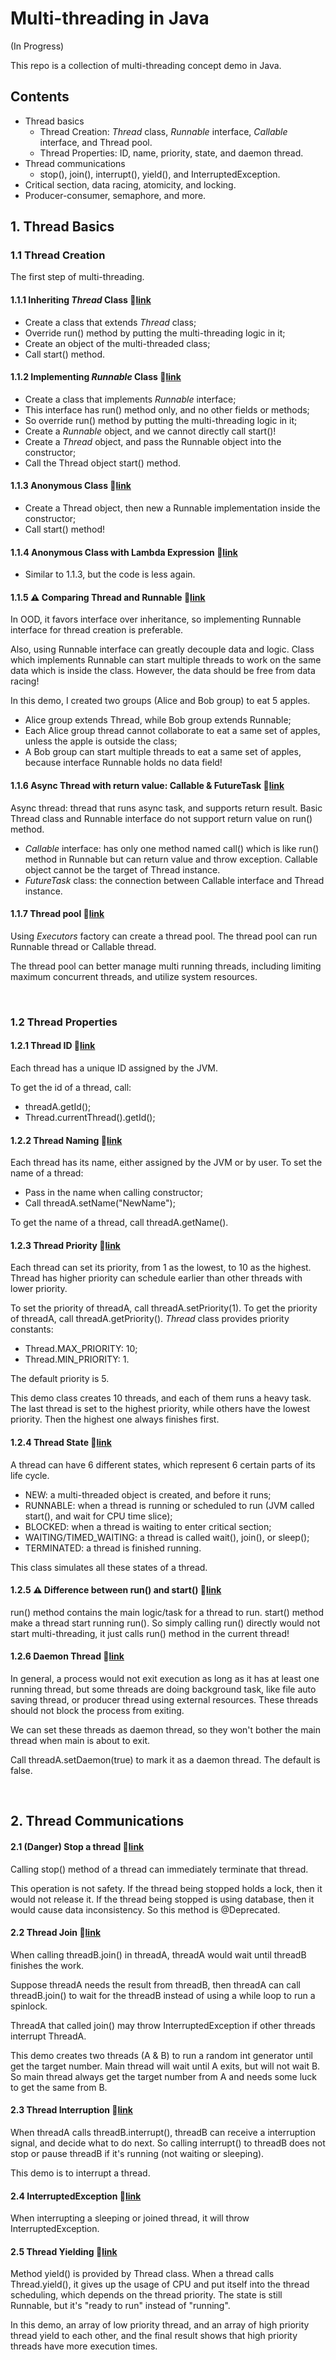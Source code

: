 # Multi-threading in Java
(In Progress)

This repo is a collection of multi-threading concept demo in Java.

## Contents
- Thread basics
  - Thread Creation: <i>Thread</i> class, <i>Runnable</i> interface, <i>Callable</i> interface, and Thread pool.
  - Thread Properties: ID, name, priority, state, and daemon thread.
- Thread communications
  - stop(), join(), interrupt(), yield(), and InterruptedException.
- Critical section, data racing, atomicity, and locking.
- Producer-consumer, semaphore, and more.

## 1. Thread Basics

### 1.1 Thread Creation 

The first step of multi-threading.

#### 1.1.1 Inheriting <i>Thread</i> Class :link:[link](src/johnston/thread/basic/creation/InheritedThread.java)

- Create a class that extends <i>Thread</i> class;
- Override run() method by putting the multi-threading logic in it;
- Create an object of the multi-threaded class;
- Call start() method.

#### 1.1.2 Implementing <i>Runnable</i> Class :link:[link](src/johnston/thread/basic/creation/RunnableImpl.java)
- Create a class that implements <i>Runnable</i> interface;
- This interface has run() method only, and no other fields or methods;
- So override run() method by putting the multi-threading logic in it;
- Create a <i>Runnable</i> object, and we cannot directly call start()!
- Create a <i>Thread</i> object, and pass the Runnable object into the constructor;
- Call the Thread object start() method.

#### 1.1.3 Anonymous Class  :link:[link](src/johnston/thread/basic/creation/AnonymousThread.java)
- Create a Thread object, then new a Runnable implementation inside the constructor;
- Call start() method!

#### 1.1.4 Anonymous Class with Lambda Expression :link:[link](src/johnston/thread/basic/creation/AnonymousLambdaThread.java)
- Similar to 1.1.3, but the code is less again.

#### 1.1.5 :warning: Comparing Thread and Runnable :link:[link](src/johnston/thread/basic/creation/ThreadRunnableComparison.java)
In OOD, it favors interface over inheritance, so implementing Runnable interface for thread creation is preferable.

Also, using Runnable interface can greatly decouple data and logic. Class which implements Runnable can start multiple threads
to work on the same data which is inside the class. However, the data should be free from data racing!

In this demo, I created two groups (Alice and Bob group) to eat 5 apples.
- Alice group extends Thread, while Bob group extends Runnable;
- Each Alice group thread cannot collaborate to eat a same set of apples, unless the apple is outside the class;
- A Bob group can start multiple threads to eat a same set of apples, because interface Runnable holds no data field!

#### 1.1.6 Async Thread with return value: Callable & FutureTask :link:[link](src/johnston/thread/basic/creation/CallableThread.java)
Async thread: thread that runs async task, and supports return result. Basic Thread class and Runnable interface do not support return value on run() method.
- <i>Callable</i> interface: has only one method named call() which is like run() method in Runnable but can return value and throw exception. Callable object cannot be the target
  of Thread instance.
- <i>FutureTask</i> class: the connection between Callable interface and Thread instance.

#### 1.1.7 Thread pool :link:[link](src/johnston/thread/basic/creation/ExecutorPool.java)
Using <i>Executors</i> factory can create a thread pool. The thread pool can run Runnable thread or Callable thread.

The thread pool can better manage multi running threads, including limiting maximum concurrent threads, and utilize system resources.

<br />

### 1.2 Thread Properties

#### 1.2.1 Thread ID :link:[link](src/johnston/thread/basic/properties/ThreadID.java)
Each thread has a unique ID assigned by the JVM.

To get the id of a thread, call:
- threadA.getId();
- Thread.currentThread().getId();

#### 1.2.2 Thread Naming  :link:[link](src/johnston/thread/basic/properties/ThreadNaming.java)
Each thread has its name, either assigned by the JVM or by user.
To set the name of a thread:
- Pass in the name when calling constructor;
- Call threadA.setName("NewName");

To get the name of a thread, call threadA.getName().

#### 1.2.3 Thread Priority :link:[link](src/johnston/thread/basic/properties/ThreadPriority.java)
Each thread can set its priority, from 1 as the lowest, to 10 as the highest. Thread
has higher priority can schedule earlier than other threads with lower priority.

To set the priority of threadA, call threadA.setPriority(1).
To get the priority of threadA, call threadA.getPriority().
<i>Thread</i> class provides priority constants:
- Thread.MAX_PRIORITY: 10;
- Thread.MIN_PRIORITY: 1.

The default priority is 5.

This demo class creates 10 threads, and each of them runs a heavy task. The last thread is set
to the highest priority, while others have the lowest priority. Then the highest one always 
finishes first.

#### 1.2.4 Thread State :link:[link](src/johnston/thread/basic/properties/ThreadState.java)
A thread can have 6 different states, which represent 6 certain parts of its life cycle.

- NEW: a multi-threaded object is created, and before it runs;
- RUNNABLE: when a thread is running or scheduled to run (JVM called start(), and wait for CPU time slice);
- BLOCKED: when a thread is waiting to enter critical section;
- WAITING/TIMED_WAITING: a thread is called wait(), join(), or sleep();
- TERMINATED: a thread is finished running.

This class simulates all these states of a thread.

#### 1.2.5 :warning: Difference between run() and start() :link:[link](src/johnston/thread/basic/properties/RunStartDiff.java)
run() method contains the main logic/task for a thread to run.
start() method make a thread start running run().
So simply calling run() directly would not start multi-threading, it just calls run() method in 
the current thread!

#### 1.2.6 Daemon Thread  :link:[link](src/johnston/thread/basic/properties/DaemonThread.java)
In general, a process would not exit execution as long as it has at least one running thread, but some threads are doing 
background task, like file auto saving thread, or producer thread using external resources. These threads should not block 
the process from exiting.

We can set these threads as daemon thread, so they won't bother the main thread when main is about to exit.

Call threadA.setDaemon(true) to mark it as a daemon thread. The default is false.

<br />

## 2. Thread Communications

#### 2.1 (Danger) Stop a thread :link:[link](src/johnston/thread/communications/ThreadStop.java)
Calling stop() method of a thread can immediately terminate that thread.

This operation is not safety. If the thread being stopped holds a lock, then it
would not release it. If the thread being stopped is using database, then it would
cause data inconsistency. So this method is @Deprecated.

#### 2.2 Thread Join :link:[link](src/johnston/thread/communications/ThreadJoin.java)
 When calling threadB.join() in threadA, threadA would wait until threadB finishes the
 work.

 Suppose threadA needs the result from threadB, then threadA can call threadB.join() to
 wait for the threadB instead of using a while loop to run a spinlock.

 ThreadA that called join() may throw InterruptedException if other threads interrupt ThreadA.

 This demo creates two threads (A & B) to run a random int generator until get the target number.
 Main thread will wait until A exits, but will not wait B. So main thread always get the target
 number from A and needs some luck to get the same from B.
 
#### 2.3 Thread Interruption :link:[link](src/johnston/thread/communications/ThreadInterruption.java)
When threadA calls threadB.interrupt(), threadB can receive a interruption signal, and
decide what to do next. So calling interrupt() to threadB does not stop or pause threadB if
it's running (not waiting or sleeping).

This demo is to interrupt a thread.

#### 2.4 InterruptedException :link:[link](src/johnston/thread/communications/ThreadInterruptedException.java)
When interrupting a sleeping or joined thread, it will throw InterruptedException.

#### 2.5 Thread Yielding :link:[link](src/johnston/thread/communications/YieldThread.java)
Method yield() is provided by Thread class. When a thread calls Thread.yield(), it gives up
the usage of CPU and put itself into the thread scheduling, which depends on the thread
priority. The state is still Runnable, but it's "ready to run" instead of "running".

In this demo, an array of low priority thread, and an array of high priority thread yield to
each other, and the final result shows that high priority threads have more execution times.